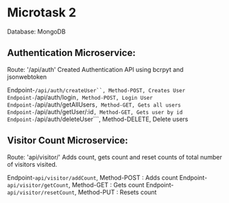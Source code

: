 # Microtask 2
Database: MongoDB
## Authentication Microservice:
Route: '/api/auth'
Created Authentication API using bcrpyt and jsonwebtoken

Endpoint-```/api/auth/createUser``, Method-POST, Creates User
Endpoint-```/api/auth/login```, Method-POST, Login User
Endpoint-```/api/auth/getAllUsers```, Method-GET, Gets all users
Endpoint-```/api/auth/getUser/:id```, Method-GET, Gets user by id
Endpoint-```/api/auth/deleteUser```, Method-DELETE, Delete users

## Visitor Count Microservice:
Route: 'api/visitor/'
Adds count, gets count and reset counts of total number of visitors visited.

Endpoint-```api/visitor/addCount```, Method-POST : Adds count
Endpoint-```api/visitor/getCount```, Method-GET : Gets count
Endpoint-```api/visitor/resetCount```, Method-PUT : Resets count